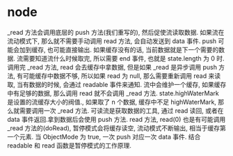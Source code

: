 # node

_read 方法会调用底层的 push 方法(我们重写的), 然后促使流读取数据. 如果流在流动模式下, 那么就不需要手动调用 read 方法, 会自动发送到 data 事件.
push 可能会加到缓存, 也可能直接输出. 如果缓存没有的话, 当前数据就是下一个需要的数据.
流需要知道流什么时候取完, 所以需要 end 事件, 也就是 state.length 为 0 时. 调用完 _read 方法, read 会去缓存中拿数据, 但是如果 _read 是异步调用
push 方法, 有可能缓存中数据不够, 所以如果 read 为 null, 那么需要重新调用 read 来读取, 当有数据的时候, 会通过 readable 事件来通知.
流中会维护一个缓存, 如果缓存中有足够的数据, 那么调用 read 就不会调用 _read 方法.
state.highWaterMark 是设置的流缓存大小的阀值., 如果取了 n 个数据, 缓存中不足 highWaterMark, 那么就需要调用一次 _read 方法.
可读流是获取数据的工具, 通过 read 读回, 或者在 data 事件返回.拿到数据后会使用 push 方法.
read 方法, read(0) 也是有可能调用 _read 方法的(doRead), 暂停模式会将缓存读空, 流动模式不断输出, 相当于缓存第一个元素. 当 ObjectMode 为 true, 一次 push 对应一次 data 事件.
结合 readable 和 read 函数是暂停模式的工作原理. 